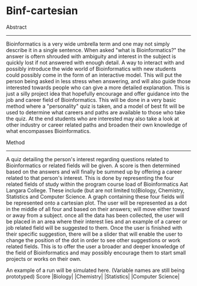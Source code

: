 # Binf-cartesian

Abstract
____________________________________

Bioinformatics is a very wide umbrella term and one may not simply describe it in a single sentence. When asked "what is Bioinformatics?" the answer is oftern shrouded with ambiguity and interest in the subject is quickly lost if not answered with enough detail. A way to interact with and possibly introduce the wide world of Bioinformatics with new students could possibly come in the form of an interactive model. This will put the person being asked in less stress when answering, and will also guide those interested towards people who can give a more detailed explanation. This is just a silly project idea that hopefully encourage and offer guidance into the job and career field of Bioinformatics. This will be done in a very basic method where a "personality" quiz is taken, and a model of best fit will be used to determine what careers and paths are available to those who take the quiz. At the end students who are interested may also take a look at other industry or career related paths and broaden their own knowledge of what encompasses Bioinformatics.


Method
____________________________________

A quiz detailing the person's interest regarding questions related to Bioinformatics or related fields will be given. A score is then determined based on the answers and will finally be summed up by offering a career related to that person's interest. This is done by representing the four related fields of study within the program course load of Bioinformatics Aat Langara College. These include (but are not limited to)Biology, Chemistry, Statistics and Computer Science. A graph containing these four fields will be represented onto a cartesian plot. The user will be represented as a dot in the middle of all four and based on their answers; will move either toward or away from a subject. once all the data has been collected, the user will be placed in an area where their interest lies and an example of a career or job related field will be suggested to them. 
Once the user is finished with their specific suggestion, there will be a slider that will enable the user to change the position of the dot in order to see other suggestions or work related fields. This is to offer the user a broader and deeper knowledge of the field of Bioinformatics and may possibly encourage them to start small projects or works on their own.

An example of a run will be simulated here.
(Variable names are still being prototyped)
Score 
|Biology| |Chemistry| |Statistics| |Computer Science|
